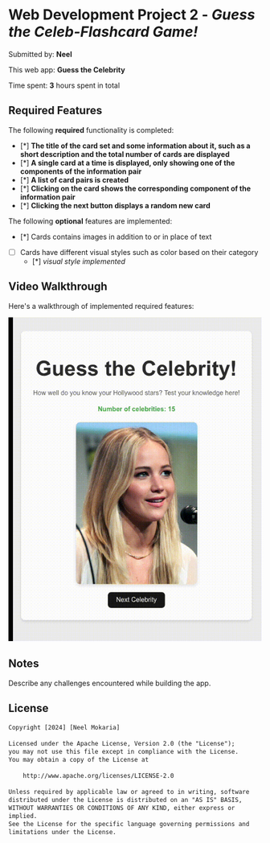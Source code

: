 # Web Development Project 2 - *Guess the Celeb-Flashcard Game!*

Submitted by: **Neel**

This web app: **Guess the Celebrity**

Time spent: **3** hours spent in total

## Required Features

The following **required** functionality is completed:

- [*] **The title of the card set and some information about it, such as a short description and the total number of cards are displayed**
- [*] **A single card at a time is displayed, only showing one of the components of the information pair**
- [*] **A list of card pairs is created**
- [*] **Clicking on the card shows the corresponding component of the information pair**
- [*] **Clicking the next button displays a random new card**

The following **optional** features are implemented:

- [*] Cards contains images in addition to or in place of text
- [ ] Cards have different visual styles such as color based on their category
  - [*] *visual style implemented*

## Video Walkthrough

Here's a walkthrough of implemented required features:

<img src='https://github.com/nmokaria27/Codepath-Web102-Flashcard-Game/blob/main/FlashcardGame.gif' title='Video Walkthrough' width='' alt='Video Walkthrough' />

## Notes

Describe any challenges encountered while building the app.

## License

    Copyright [2024] [Neel Mokaria]

    Licensed under the Apache License, Version 2.0 (the "License");
    you may not use this file except in compliance with the License.
    You may obtain a copy of the License at

        http://www.apache.org/licenses/LICENSE-2.0

    Unless required by applicable law or agreed to in writing, software
    distributed under the License is distributed on an "AS IS" BASIS,
    WITHOUT WARRANTIES OR CONDITIONS OF ANY KIND, either express or implied.
    See the License for the specific language governing permissions and
    limitations under the License.
